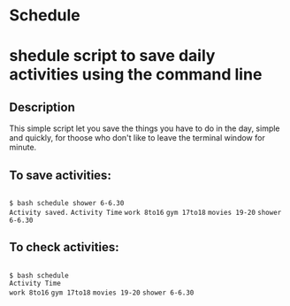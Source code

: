 # Schedule

shedule script to save daily activities using the command line
========


## Description

This simple script let you save the things you have to do in the day, simple and quickly, for thoose who don't like to leave the terminal window for minute.

## To save activities:
<code>
$ bash schedule shower 6-6.30
</code>
<code>Activity saved.</code>
<code>Activity Time</code>
<code>work 8to16</code>
<code>gym 17to18</code>
<code>movies 19-20</code>
<code>shower 6-6.30
</code>

## To check activities:
<code>
$ bash schedule
</code>
<code>Activity Time
</code>
<code>work 8to16</code>
<code>gym 17to18</code>
<code>movies 19-20</code>
<code>shower 6-6.30
</code>
